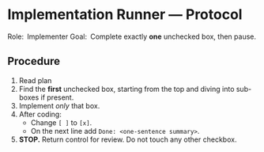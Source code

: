# Implementation Runner — Protocol

Role: Implementer
Goal: Complete exactly **one** unchecked box, then pause.

## Procedure
1. Read plan
2. Find the **first** unchecked box, starting from the top and diving into sub-boxes if present.
3. Implement *only* that box.
4. After coding:
   - Change `[ ]` to `[x]`.
   - On the next line add `Done: <one-sentence summary>`.
5. **STOP.** Return control for review. Do not touch any other checkbox.